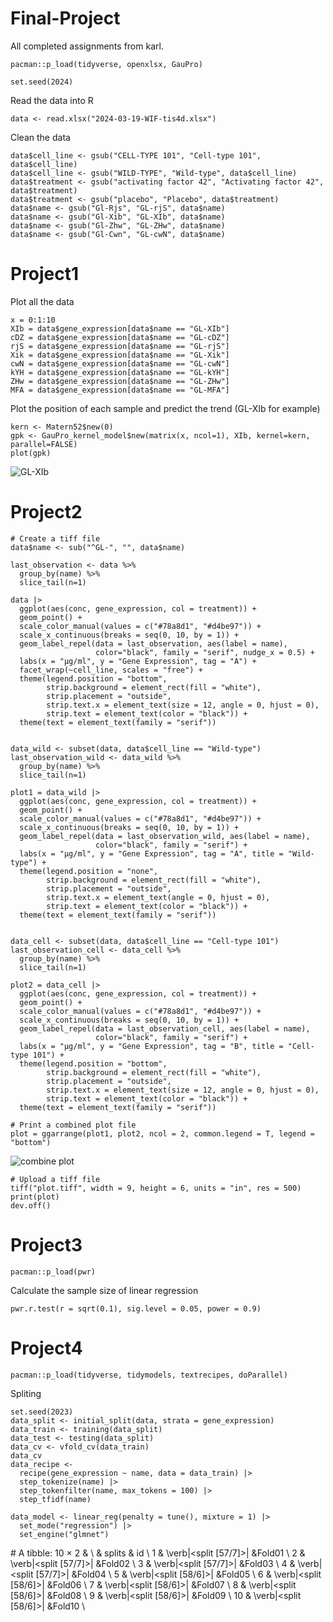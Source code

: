 # Final-Project
All completed assignments from karl.

```{r}
pacman::p_load(tidyverse, openxlsx, GauPro)

set.seed(2024)
```

Read the data into R
```{r}
data <- read.xlsx("2024-03-19-WIF-tis4d.xlsx")
```

Clean the data
```{r}
data$cell_line <- gsub("CELL-TYPE 101", "Cell-type 101", data$cell_line)
data$cell_line <- gsub("WILD-TYPE", "Wild-type", data$cell_line)
data$treatment <- gsub("activating factor 42", "Activating factor 42", data$treatment)
data$treatment <- gsub("placebo", "Placebo", data$treatment)
data$name <- gsub("Gl-Rjs", "GL-rjS", data$name)
data$name <- gsub("Gl-Xib", "GL-XIb", data$name)
data$name <- gsub("Gl-Zhw", "GL-ZHw", data$name)
data$name <- gsub("Gl-Cwn", "GL-cwN", data$name)
```

# Project1
Plot all the data
```{r}
x = 0:1:10
XIb = data$gene_expression[data$name == "GL-XIb"]
cDZ = data$gene_expression[data$name == "GL-cDZ"]
rjS = data$gene_expression[data$name == "GL-rjS"]
Xik = data$gene_expression[data$name == "GL-Xik"]
cwN = data$gene_expression[data$name == "GL-cwN"]
kYH = data$gene_expression[data$name == "GL-kYH"]
ZHw = data$gene_expression[data$name == "GL-ZHw"]
MFA = data$gene_expression[data$name == "GL-MFA"]
```


Plot the position of each sample and predict the trend (GL-XIb for example)
```{r}
kern <- Matern52$new(0)
gpk <- GauPro_kernel_model$new(matrix(x, ncol=1), XIb, kernel=kern, parallel=FALSE)
plot(gpk)
```
![GL-XIb](https://github.com/fzfzfzfzfs/Final-Project/assets/168513907/84ad75a3-6bc9-4b31-909b-b187ec47f637)

# Project2
```{r}
# Create a tiff file
data$name <- sub("^GL-", "", data$name)

last_observation <- data %>%
  group_by(name) %>%
  slice_tail(n=1)

data |> 
  ggplot(aes(conc, gene_expression, col = treatment)) + 
  geom_point() +
  scale_color_manual(values = c("#78a8d1", "#d4be97")) +
  scale_x_continuous(breaks = seq(0, 10, by = 1)) +
  geom_label_repel(data = last_observation, aes(label = name), 
                   color="black", family = "serif", nudge_x = 0.5) +
  labs(x = "μg/ml", y = "Gene Expression", tag = "A") +
  facet_wrap(~cell_line, scales = "free") +
  theme(legend.position = "bottom",
        strip.background = element_rect(fill = "white"), 
        strip.placement = "outside",
        strip.text.x = element_text(size = 12, angle = 0, hjust = 0),
        strip.text = element_text(color = "black")) +
  theme(text = element_text(family = "serif")) 


data_wild <- subset(data, data$cell_line == "Wild-type")
last_observation_wild <- data_wild %>%
  group_by(name) %>%
  slice_tail(n=1)

plot1 = data_wild |> 
  ggplot(aes(conc, gene_expression, col = treatment)) + 
  geom_point() +
  scale_color_manual(values = c("#78a8d1", "#d4be97")) +
  scale_x_continuous(breaks = seq(0, 10, by = 1)) +
  geom_label_repel(data = last_observation_wild, aes(label = name), 
                   color="black", family = "serif") +
  labs(x = "μg/ml", y = "Gene Expression", tag = "A", title = "Wild-type") +
  theme(legend.position = "none",
        strip.background = element_rect(fill = "white"), 
        strip.placement = "outside",
        strip.text.x = element_text(angle = 0, hjust = 0),
        strip.text = element_text(color = "black")) +
  theme(text = element_text(family = "serif")) 


data_cell <- subset(data, data$cell_line == "Cell-type 101")
last_observation_cell <- data_cell %>%
  group_by(name) %>%
  slice_tail(n=1)

plot2 = data_cell |> 
  ggplot(aes(conc, gene_expression, col = treatment)) + 
  geom_point() +
  scale_color_manual(values = c("#78a8d1", "#d4be97")) +
  scale_x_continuous(breaks = seq(0, 10, by = 1)) +
  geom_label_repel(data = last_observation_cell, aes(label = name), 
                   color="black", family = "serif") +
  labs(x = "μg/ml", y = "Gene Expression", tag = "B", title = "Cell-type 101") +
  theme(legend.position = "bottom",
        strip.background = element_rect(fill = "white"), 
        strip.placement = "outside",
        strip.text.x = element_text(size = 12, angle = 0, hjust = 0),
        strip.text = element_text(color = "black")) +
  theme(text = element_text(family = "serif")) 
```

```{r}
# Print a combined plot file
plot = ggarrange(plot1, plot2, ncol = 2, common.legend = T, legend = "bottom")
```
![combine plot](https://github.com/fzfzfzfzfs/Final-Project/assets/168513907/723f5bd6-8d53-4834-bcec-a6c6666f1f7b)



```{r}
# Upload a tiff file
tiff("plot.tiff", width = 9, height = 6, units = "in", res = 500)
print(plot)
dev.off()
```

# Project3
```{r}
pacman::p_load(pwr)
```

Calculate the sample size of linear regression
```{r}
pwr.r.test(r = sqrt(0.1), sig.level = 0.05, power = 0.9)
```



# Project4
```{r}
pacman::p_load(tidyverse, tidymodels, textrecipes, doParallel)
```

Spliting
```{r}
set.seed(2023)
data_split <- initial_split(data, strata = gene_expression)
data_train <- training(data_split)
data_test <- testing(data_split)
data_cv <- vfold_cv(data_train)
data_cv
data_recipe <- 
  recipe(gene_expression ~ name, data = data_train) |>
  step_tokenize(name) |>
  step_tokenfilter(name, max_tokens = 100) |>
  step_tfidf(name)

data_model <- linear_reg(penalty = tune(), mixture = 1) |> 
  set_mode("regression") |> 
  set_engine("glmnet")
```
\# A tibble: 10 $\times$ 2 & \\
& splits & id \\
1 & \verb|<split [57/7]>| &Fold01 \\
2 & \verb|<split [57/7]>| &Fold02 \\
3 & \verb|<split [57/7]>| &Fold03 \\
4 & \verb|<split [57/7]>| &Fold04 \\
5 & \verb|<split [58/6]>| &Fold05 \\
6 & \verb|<split [58/6]>| &Fold06 \\
7 & \verb|<split [58/6]>| &Fold07 \\
8 & \verb|<split [58/6]>| &Fold08 \\
9 & \verb|<split [58/6]>| &Fold09 \\
10 & \verb|<split [58/6]>| &Fold10 \\






```{r}

```



```{r}

```

































